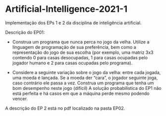 # Artificial-Intelligence-2021-1
Implementação dos EPs 1 e 2 da disciplina de inteligência artificial.

Descrição do EP01:
- Construa um programa que nunca perca no jogo da velha. Utilize a linguagem de programação de sua preferência, bem como a representação do jogo de sua escolha (por exemplo, uma matriz 3x3 contendo 0 para casas desocupadas, 1 para casas ocupadas pelo jogador humano e 2 para casas ocupadas pelo programa).


- Considere a seguinte variação sobre o jogo da velha: entre cada jogada, uma moeda é lançada. Se a moeda der “cara”, o jogador seguinte joga, caso contrário ele passa a vez. Construa um programa que tenha um bom desempenho neste jogo (difícil)
A solução probabilistica do EP1 não está perfeita e há casos em que a máquina perde mesmo podendo vencer.


A descrição do EP 2 está no pdf localizado na pasta EP02.
